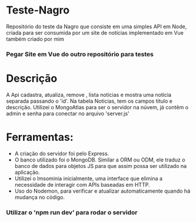 <h1>Teste-Nagro</h1>
<p>Repositório do teste da Nagro que consiste em uma simples API em Node, criada para ser consumida por um site de notícias implementado em Vue também criado por mim</p>

<h3>Pegar Site em Vue do outro repositório para testes</h3>

<h1>Descrição</h1>
<p>A Api cadastra, atualiza, remove , lista notícias e mostra uma notícia separada passando o 'id'. Na tabela Noticias, tem os campos titulo e descrição. Utilizei o MongoAtlas para ser o servidor na núvem, já contêm o admin e senha para conectar no arquivo 'server.js'</p>

<h1>Ferramentas:</h1>
<ul>
<li>A criação do servidor foi pelo Express.</li>
<li>O banco utilizado foi o MongoDB. Similar a ORM ou ODM, ele traduz o banco de dados para objetos JS para que assim possa ser utilizado na aplicação.</li>
<li>Utilizei o Imsominia inicialmente, uma interface que elimina a necessidade de interagir com APIs baseadas em HTTP.</li>
<li>Uso do Nodemon, para verificar e atualizar automaticamente quando há mudança no código.</li>
</ul>

<h3>Utilizar o 'npm run dev' para rodar o servidor</h3>
